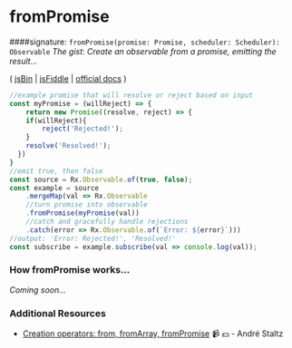 # fromPromise

####signature: `fromPromise(promise: Promise, scheduler: Scheduler): Observable`
*The gist: Create an observable from a promise, emitting the result...*

( [jsBin](http://jsbin.com/cokivecima/1/edit?js,console) | [jsFiddle](https://jsfiddle.net/d3pn27dv/8/) | [official docs](http://reactivex.io/rxjs/class/es6/Observable.js~Observable.html#static-method-fromPromise) )

```js
//example promise that will resolve or reject based on input
const myPromise = (willReject) => {
	return new Promise((resolve, reject) => {
  	if(willReject){
    	reject('Rejected!');
    }
    resolve('Resolved!');
  })
}
//emit true, then false
const source = Rx.Observable.of(true, false);
const example = source
	.mergeMap(val => Rx.Observable
  	//turn promise into observable
  	.fromPromise(myPromise(val))
    //catch and gracefully handle rejections
  	.catch(error => Rx.Observable.of(`Error: ${error}`)))
//output: 'Error: Rejected!', 'Resolved!'
const subscribe = example.subscribe(val => console.log(val));
```

### How fromPromise works...
*Coming soon...*


### Additional Resources
* [Creation operators: from, fromArray, fromPromise](https://egghead.io/lessons/rxjs-creation-operators-from-fromarray-frompromise?course=rxjs-beyond-the-basics-creating-observables-from-scratch) :video_camera: :dollar: - André Staltz